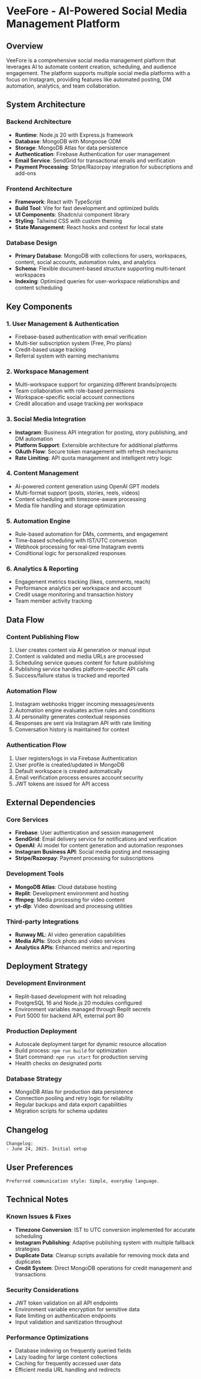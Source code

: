 # VeeFore - AI-Powered Social Media Management Platform

## Overview

VeeFore is a comprehensive social media management platform that leverages AI to automate content creation, scheduling, and audience engagement. The platform supports multiple social media platforms with a focus on Instagram, providing features like automated posting, DM automation, analytics, and team collaboration.

## System Architecture

### Backend Architecture
- **Runtime**: Node.js 20 with Express.js framework
- **Database**: MongoDB with Mongoose ODM
- **Storage**: MongoDB Atlas for data persistence
- **Authentication**: Firebase Authentication for user management
- **Email Service**: SendGrid for transactional emails and verification
- **Payment Processing**: Stripe/Razorpay integration for subscriptions and add-ons

### Frontend Architecture
- **Framework**: React with TypeScript
- **Build Tool**: Vite for fast development and optimized builds
- **UI Components**: Shadcn/ui component library
- **Styling**: Tailwind CSS with custom theming
- **State Management**: React hooks and context for local state

### Database Design
- **Primary Database**: MongoDB with collections for users, workspaces, content, social accounts, automation rules, and analytics
- **Schema**: Flexible document-based structure supporting multi-tenant workspaces
- **Indexing**: Optimized queries for user-workspace relationships and content scheduling

## Key Components

### 1. User Management & Authentication
- Firebase-based authentication with email verification
- Multi-tier subscription system (Free, Pro plans)
- Credit-based usage tracking
- Referral system with earning mechanisms

### 2. Workspace Management
- Multi-workspace support for organizing different brands/projects
- Team collaboration with role-based permissions
- Workspace-specific social account connections
- Credit allocation and usage tracking per workspace

### 3. Social Media Integration
- **Instagram**: Business API integration for posting, story publishing, and DM automation
- **Platform Support**: Extensible architecture for additional platforms
- **OAuth Flow**: Secure token management with refresh mechanisms
- **Rate Limiting**: API quota management and intelligent retry logic

### 4. Content Management
- AI-powered content generation using OpenAI GPT models
- Multi-format support (posts, stories, reels, videos)
- Content scheduling with timezone-aware processing
- Media file handling and storage optimization

### 5. Automation Engine
- Rule-based automation for DMs, comments, and engagement
- Time-based scheduling with IST/UTC conversion
- Webhook processing for real-time Instagram events
- Conditional logic for personalized responses

### 6. Analytics & Reporting
- Engagement metrics tracking (likes, comments, reach)
- Performance analytics per workspace and account
- Credit usage monitoring and transaction history
- Team member activity tracking

## Data Flow

### Content Publishing Flow
1. User creates content via AI generation or manual input
2. Content is validated and media URLs are processed
3. Scheduling service queues content for future publishing
4. Publishing service handles platform-specific API calls
5. Success/failure status is tracked and reported

### Automation Flow
1. Instagram webhooks trigger incoming messages/events
2. Automation engine evaluates active rules and conditions
3. AI personality generates contextual responses
4. Responses are sent via Instagram API with rate limiting
5. Conversation history is maintained for context

### Authentication Flow
1. User registers/logs in via Firebase Authentication
2. User profile is created/updated in MongoDB
3. Default workspace is created automatically
4. Email verification process ensures account security
5. JWT tokens are issued for API access

## External Dependencies

### Core Services
- **Firebase**: User authentication and session management
- **SendGrid**: Email delivery service for notifications and verification
- **OpenAI**: AI model for content generation and automation responses
- **Instagram Business API**: Social media posting and messaging
- **Stripe/Razorpay**: Payment processing for subscriptions

### Development Tools
- **MongoDB Atlas**: Cloud database hosting
- **Replit**: Development environment and hosting
- **ffmpeg**: Media processing for video content
- **yt-dlp**: Video download and processing utilities

### Third-party Integrations
- **Runway ML**: AI video generation capabilities
- **Media APIs**: Stock photo and video services
- **Analytics APIs**: Enhanced metrics and reporting

## Deployment Strategy

### Development Environment
- Replit-based development with hot reloading
- PostgreSQL 16 and Node.js 20 modules configured
- Environment variables managed through Replit secrets
- Port 5000 for backend API, external port 80

### Production Deployment
- Autoscale deployment target for dynamic resource allocation
- Build process: `npm run build` for optimization
- Start command: `npm run start` for production serving
- Health checks on designated ports

### Database Strategy
- MongoDB Atlas for production data persistence
- Connection pooling and retry logic for reliability
- Regular backups and data export capabilities
- Migration scripts for schema updates

## Changelog

```
Changelog:
- June 24, 2025. Initial setup
```

## User Preferences

```
Preferred communication style: Simple, everyday language.
```

## Technical Notes

### Known Issues & Fixes
- **Timezone Conversion**: IST to UTC conversion implemented for accurate scheduling
- **Instagram Publishing**: Adaptive publishing system with multiple fallback strategies
- **Duplicate Data**: Cleanup scripts available for removing mock data and duplicates
- **Credit System**: Direct MongoDB operations for credit management and transactions

### Security Considerations
- JWT token validation on all API endpoints
- Environment variable encryption for sensitive data
- Rate limiting on authentication endpoints
- Input validation and sanitization throughout

### Performance Optimizations
- Database indexing on frequently queried fields
- Lazy loading for large content collections
- Caching for frequently accessed user data
- Efficient media URL handling and redirects